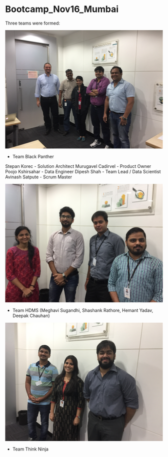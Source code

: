 # Bootcamp_Nov16_Mumbai

Three teams were formed:


![](img/TeamBlackPanther.JPG)

* Team Black Panther

Stepan Korec - Solution Architect
Murugavel Cadirvel - Product Owner 
Poojo Kshirsahar - Data Engineer
Dipesh Shah - Team Lead / Data Scientist
Avinash Satpute - Scrum Master

![](img/TeamHDMS.JPG)

* Team HDMS (Meghavi Sugandhi, Shashank Rathore, Hemant Yadav, Deepak Chauhan)

![](img/TeamThinkNinja.JPG)

* Team Think Ninja
